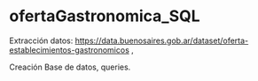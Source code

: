 # ofertaGastronomica_SQL
Extracción datos: https://data.buenosaires.gob.ar/dataset/oferta-establecimientos-gastronomicos ,

Creación Base de datos, queries. 

